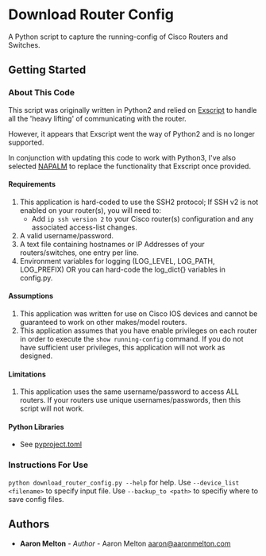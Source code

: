 # Download Router Config

A Python script to capture the running-config of Cisco Routers and Switches.

## Getting Started

### About This Code
This script was originally written in Python2 and relied on [Exscript](https://github.com/knipknap/exscript/) 
to handle all the 'heavy lifting' of communicating with the router.

However, it appears that Exscript went the way of Python2 and is no longer
supported.

In conjunction with updating this code to work with Python3, I've also selected
[NAPALM](https://github.com/ktbyers/napalm) to replace the functionality that
Exscript once provided.

#### Requirements
1. This application is hard-coded to use the SSH2 protocol; If SSH v2 is not
   enabled on your router(s), you will need to:
   * Add `ip ssh version 2` to your Cisco router(s) configuration and any 
   associated access-list changes.
2. A valid username/password.
3. A text file containing hostnames or IP Addresses of your routers/switches, one entry per line.
4. Environment variables for logging (LOG_LEVEL, LOG_PATH, LOG_PREFIX) OR you can hard-code the log_dict{} variables in config.py.

#### Assumptions
1. This application was written for use on Cisco IOS devices and cannot be
   guaranteed to work on other makes/model routers.
2. This application assumes that you have enable privileges on each router
   in order to execute the `show running-config` command.  If you do not
   have sufficient user privileges, this application will not work as
   designed.

#### Limitations
1. This application uses the same username/password to access ALL routers. If
   your routers use unique usernames/passwords, then this script will not work.

#### Python Libraries
* See [pyproject.toml](pyproject.toml)

### Instructions For Use

`python download_router_config.py --help`  for help.
Use `--device_list <filename>` to specify input file.
Use `--backup_to <path>` to specifiy where to save config files.

## Authors
* **Aaron Melton** - *Author* - Aaron Melton <aaron@aaronmelton.com>
